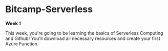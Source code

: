 # Bitcamp-Serverless
**Week 1**

This week, you're going to be learning the basics of Serverless Computing and Github! You'll download all necessary resources and create your first Azure Function.
